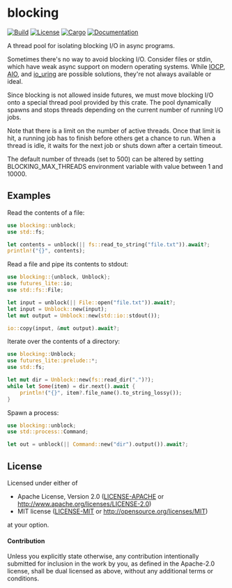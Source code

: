 # blocking

[![Build](https://github.com/smol-rs/blocking/workflows/Build%20and%20test/badge.svg)](
https://github.com/smol-rs/blocking/actions)
[![License](https://img.shields.io/badge/license-Apache--2.0_OR_MIT-blue.svg)](
https://github.com/smol-rs/blocking)
[![Cargo](https://img.shields.io/crates/v/blocking.svg)](
https://crates.io/crates/blocking)
[![Documentation](https://docs.rs/blocking/badge.svg)](
https://docs.rs/blocking)

A thread pool for isolating blocking I/O in async programs.

Sometimes there's no way to avoid blocking I/O. Consider files or stdin, which have weak async
support on modern operating systems. While [IOCP], [AIO], and [io_uring] are possible
solutions, they're not always available or ideal.

Since blocking is not allowed inside futures, we must move blocking I/O onto a special thread
pool provided by this crate. The pool dynamically spawns and stops threads depending on the
current number of running I/O jobs.

Note that there is a limit on the number of active threads. Once that limit is hit, a running
job has to finish before others get a chance to run. When a thread is idle, it waits for the
next job or shuts down after a certain timeout.

The default number of threads (set to 500) can be altered by setting BLOCKING_MAX_THREADS environment variable with value between 1 and 10000.

[IOCP]: https://en.wikipedia.org/wiki/Input/output_completion_port
[AIO]: http://man7.org/linux/man-pages/man2/io_submit.2.html
[io_uring]: https://lwn.net/Articles/776703

## Examples

Read the contents of a file:

```rust
use blocking::unblock;
use std::fs;

let contents = unblock(|| fs::read_to_string("file.txt")).await?;
println!("{}", contents);
```

Read a file and pipe its contents to stdout:

```rust
use blocking::{unblock, Unblock};
use futures_lite::io;
use std::fs::File;

let input = unblock(|| File::open("file.txt")).await?;
let input = Unblock::new(input);
let mut output = Unblock::new(std::io::stdout());

io::copy(input, &mut output).await?;
```

Iterate over the contents of a directory:

```rust
use blocking::Unblock;
use futures_lite::prelude::*;
use std::fs;

let mut dir = Unblock::new(fs::read_dir(".")?);
while let Some(item) = dir.next().await {
    println!("{}", item?.file_name().to_string_lossy());
}
```

Spawn a process:

```rust
use blocking::unblock;
use std::process::Command;

let out = unblock(|| Command::new("dir").output()).await?;
```

## License

Licensed under either of

 * Apache License, Version 2.0 ([LICENSE-APACHE](LICENSE-APACHE) or http://www.apache.org/licenses/LICENSE-2.0)
 * MIT license ([LICENSE-MIT](LICENSE-MIT) or http://opensource.org/licenses/MIT)

at your option.

#### Contribution

Unless you explicitly state otherwise, any contribution intentionally submitted
for inclusion in the work by you, as defined in the Apache-2.0 license, shall be
dual licensed as above, without any additional terms or conditions.
